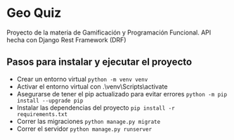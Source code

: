 # Geo Quiz
Proyecto de la materia de Gamificación y Programación Funcional. API hecha con Django Rest Framework (DRF)

## Pasos para instalar y ejecutar el proyecto
- Crear un entorno virtual `python -m venv venv`
- Activar el entorno virtual con .\venv\Scripts\activate
- Asegurarse de tener el pip actualizado para evitar errores `python -m pip install --upgrade pip`
- Instalar las dependencias del proyecto `pip install -r requirements.txt`
- Correr las migraciones `python manage.py migrate`
- Correr el servidor `python manage.py runserver`
